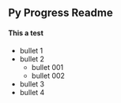 ## Py Progress Readme

#### This a test

* bullet 1
* bullet 2
	* bullet 001
	* bullet 002
* bullet 3
* bullet 4
